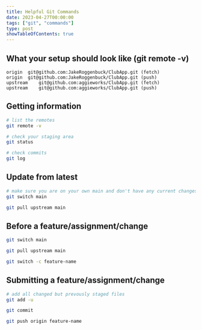 ```yaml
---
title: Helpful Git Commands
date: 2023-04-27T00:00:00
tags: ["git", "commands"]
type: post
showTableOfContents: true
---
```


## What your setup should look like (git remote -v)
```
origin	git@github.com:JakeRoggenbuck/ClubApp.git (fetch)
origin	git@github.com:JakeRoggenbuck/ClubApp.git (push)
upstream	git@github.com:aggieworks/ClubApp.git (fetch)
upstream	git@github.com:aggieworks/ClubApp.git (push)
```

## Getting information
```sh
# list the remotes
git remote -v
```

```sh
# check your staging area
git status
```

```sh
# check commits
git log
```

## Update from latest
```sh
# make sure you are on your own main and don't have any current changes
git switch main

git pull upstream main
```

## Before a feature/assignment/change
```sh
git switch main

git pull upstream main

git switch -c feature-name
```

## Submitting a feature/assignment/change
```sh
# add all changed but prevously staged files
git add -u

git commit

git push origin feature-name
```

